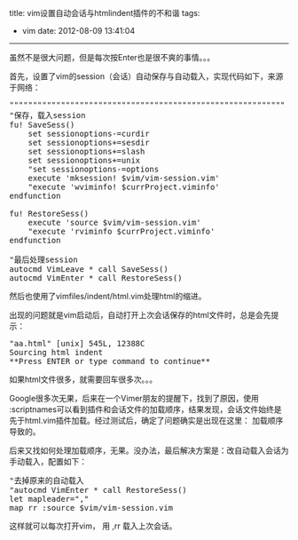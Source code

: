 title: vim设置自动会话与htmlindent插件的不和谐
tags:
  - vim
date: 2012-08-09 13:41:04
---

虽然不是很大问题，但是每次按Enter也是很不爽的事情。。。

首先，设置了vim的session（会话）自动保存与自动载入，实现代码如下，来源于网络：

<span id="more-919"></span>

<pre>"""""""""""""""""""""""""""""""""""""""""""""""""""""""""""
"保存，载入session
fu! SaveSess()
	set sessionoptions-=curdir
	set sessionoptions+=sesdir
	set sessionoptions+=slash
	set sessionoptions+=unix
    "set sessionoptions-=options
    execute 'mksession! $vim/vim-session.vim'
    "execute 'wviminfo! $currProject.viminfo'
endfunction

fu! RestoreSess()
	execute 'source $vim/vim-session.vim'
	"execute 'rviminfo $currProject.viminfo'
endfunction

"最后处理session
autocmd VimLeave * call SaveSess()
autocmd VimEnter * call RestoreSess()</pre>

然后也使用了vimfiles/indent/html.vim处理html的缩进。

出现的问题就是vim启动后，自动打开上次会话保存的html文件时，总是会先提示：

<pre>"aa.html" [unix] 545L, 12388C
Sourcing html indent
**Press ENTER or type command to continue**</pre>

如果html文件很多，就需要回车很多次。。。

Google很多次无果，后来在一个Vimer朋友的提醒下，找到了原因，使用 :scriptnames可以看到插件和会话文件的加载顺序，结果发现，会话文件始终是先于html.vim插件加载。经过测试后，确定了问题确实是出现在这里： 加载顺序导致的。

后来又找如何处理加载顺序，无果。没办法，最后解决方案是：改自动载入会话为手动载入，配置如下：

<pre>"去掉原来的自动载入
"autocmd VimEnter * call RestoreSess()
let mapleader=","
map rr :source $vim/vim-session.vim</pre>

这样就可以每次打开vim， 用 ,rr 载入上次会话。